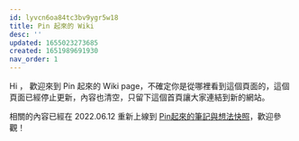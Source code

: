 ```yaml
---
id: lyvcn6oa84tc3bv9ygr5w18
title: Pin 起來的 Wiki
desc: ''
updated: 1655023273685
created: 1651989691930
nav_order: 1
---
```


Hi ， 歡迎來到 Pin 起來的 Wiki page，不確定你是從哪裡看到這個頁面的，這個頁面已經停止更新，內容也清空，只留下這個首頁讓大家連結到新的網站。

相關的內容已經在 2022.06.12 重新上線到 [Pin起來的筆記與想法快照](https://notes.pinchlime.com)，歡迎參觀！

